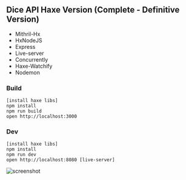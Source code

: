 ## Dice API Haxe Version (Complete - Definitive Version)
- Mithril-Hx
- HxNodeJS
- Express
- Live-server
- Concurrently
- Haxe-Watchify
- Nodemon

### Build
```
[install haxe libs]
npm install
npm run build 
open http://localhost:3000
```

### Dev
```
[install haxe libs]
npm install
npm run dev
open http://localhost:8080 [live-server]
```

![screenshot](http://i.imgur.com/7x4vksk.png)
